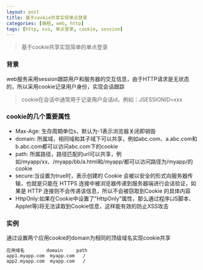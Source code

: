 ```yaml
---
layout: post
title: 基于cookie共享实现单点登录
categories: [编程, web, http]
tags: [http, sso, 单点登录, cookie, session]
---
```



> 基于cookie共享实现简单的单点登录

### 背景
web服务采用session跟踪用户和服务器的交互信息，由于HTTP请求是无状态的，所以采用cookie记录用户身份，实现会话跟踪

> cookie在会话中通常用于记录用户会话id，例如：JSESSIONID=xxx

### cookie的几个重要属性
* Max-Age: 生存周期单位s，默认为-1表示浏览器关闭即销毁
* domain: 所属域，相同域和其子域下可以共享，例如abc.com、a.abc.com和b.abc.com都可以访问abc.com下的cookie
* path: 所属路径，路径匹配的url可以共享，例如/myapp/xx、/myapp/bb/a.html和/myapp/都可以访问路径为/myapp/的cookie
* secure:当设置为true时，表示创建的 Cookie 会被以安全的形式向服务器传输，也就是只能在 HTTPS 连接中被浏览器传递到服务器端进行会话验证，如果是 HTTP 连接则不会传递该信息，所以不会被窃取到Cookie 的具体内容
* HttpOnly:如果在Cookie中设置了"HttpOnly"属性，那么通过程序(JS脚本、Applet等)将无法读取到Cookie信息，这样能有效的防止XSS攻击

### 实例
通过设置两个应用cookie的domain为相同的顶级域名实现cookie共享
```
应用域名        domain     path
app1.myapp.com  myapp.com   /
app2.myapp.com  myapp.com   /
```